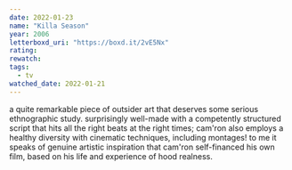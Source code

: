 ```yaml
---
date: 2022-01-23
name: "Killa Season"
year: 2006
letterboxd_uri: "https://boxd.it/2vE5Nx"
rating: 
rewatch: 
tags:
  - tv
watched_date: 2022-01-21
---
```


a quite remarkable piece of outsider art that deserves some serious ethnographic study. surprisingly well-made with a competently structured script that hits all the right beats at the right times; cam'ron also employs a healthy diversity with cinematic techniques, including montages! to me it speaks of genuine artistic inspiration that cam'ron self-financed his own film, based on his life and experience of hood realness.
